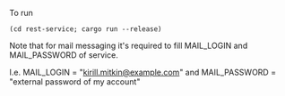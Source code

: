 To run
```shell
(cd rest-service; cargo run --release)
```
Note that for mail messaging it's required to fill MAIL_LOGIN and MAIL_PASSWORD of service.

I.e. MAIL_LOGIN = "kirill.mitkin@example.com" and MAIL_PASSWORD = "external password of my account"